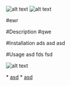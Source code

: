 
  [comment]: <> (This readme was medy by Nodinq Readme Generator)
  [comment]: <> (== badges ==)
  ![alt text](https://img.shields.io/badge/sdf-asd-green)
  ![alt text](https://img.shields.io/badge/asd-aS-green)

  [comment]: <> (== main ==)
  #ewr

  #Description
  #qwe

  #Installation
  ads asd asd 

  #Usage
  asd fds fsd

  ![alt text](https)
    
  
  
  [comment]: <> (== contributors ==)
    * [asd](dsf)
    * [asd](asd)
  
  